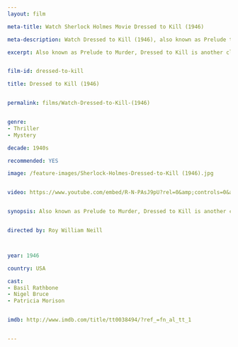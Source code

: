 ```yaml
---
layout: film

meta-title: Watch Sherlock Holmes Movie Dressed to Kill (1946)

meta-description: Watch Dressed to Kill (1946), also known as Prelude to Murder and other classic Sherlock Holmes films. Find hundreds of public domain movies at La Filmothèque .

excerpt: Also known as Prelude to Murder, Dressed to Kill is another classic Sherlock Holmes movie, the last (but not least) of fourteen films starring Basil Rathbone and Nigel Bruce. Holmes sets out to find out why a trio of murderous villains is desperate to reach three simple, cheap music boxes.


film-id: dressed-to-kill

title: Dressed to Kill (1946)


permalink: films/Watch-Dressed-to-Kill-(1946)


genre:
- Thriller
- Mystery

decade: 1940s

recommended: YES

image: /feature-images/Sherlock-Holmes-Dressed-to-Kill (1946).jpg


video: https://www.youtube.com/embed/R-N-PAsJ9pU?rel=0&amp;controls=0&amp;showinfo=0


synopsis: Also known as Prelude to Murder, Dressed to Kill is another classic Sherlock Holmes movie, the last (but not least) of fourteen films starring Basil Rathbone and Nigel Bruce. Holmes sets out to find out why a trio of murderous villains is desperate to reach three simple, cheap music boxes.


directed by: Roy William Neill



year: 1946

country: USA

cast:
- Basil Rathbone
- Nigel Bruce
- Patricia Morison


imdb: http://www.imdb.com/title/tt0038494/?ref_=fn_al_tt_1


---
```



